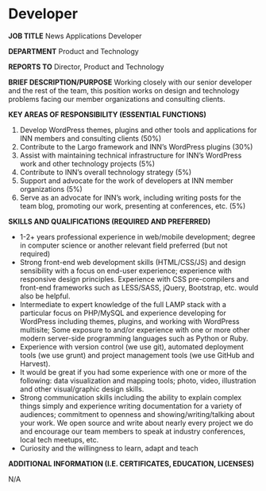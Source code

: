 # Developer

**JOB TITLE** News Applications Developer

**DEPARTMENT** Product and Technology

**REPORTS TO** Director, Product and Technology

**BRIEF DESCRIPTION/PURPOSE** Working closely with our senior developer and the rest of the team, this position works on design and technology problems facing our member organizations and consulting clients.

**KEY AREAS OF RESPONSIBILITY (ESSENTIAL FUNCTIONS)**

1. Develop WordPress themes, plugins and other tools and applications for INN members and consulting clients (50%)
2. Contribute to the Largo framework and INN’s WordPress plugins (30%)
3. Assist with maintaining technical infrastructure for INN’s WordPress work and other technology projects (5%)
4. Contribute to INN’s overall technology strategy (5%)
5. Support and advocate for the work of developers at INN member organizations (5%)
6. Serve as an advocate for INN’s work, including writing posts for the team blog, promoting our work, presenting at conferences, etc. (5%)

**SKILLS AND QUALIFICATIONS (REQUIRED AND PREFERRED)**

-  1-2+ years professional experience in web/mobile development; degree in computer science or another relevant field preferred (but not required)
-  Strong front-end web development skills (HTML/CSS/JS) and design sensibility with a focus on end-user experience; experience with responsive design principles. Experience with CSS pre-compilers and front-end frameworks such as LESS/SASS, jQuery, Bootstrap, etc. would also be helpful.
-  Intermediate to expert knowledge of the full LAMP stack with a particular focus on PHP/MySQL and experience developing for WordPress including themes, plugins, and working with WordPress multisite; Some exposure to and/or experience with one or more other modern server-side programming languages such as Python or Ruby.
-  Experience with version control (we use git), automated deployment tools (we use grunt) and project management tools (we use GitHub and Harvest).
-  It would be great if you had some experience with one or more of the following: data visualization and mapping tools; photo, video, illustration and other visual/graphic design skills.
-  Strong communication skills including the ability to explain complex things simply and experience writing documentation for a variety of audiences; commitment to openness and showing/writing/talking about your work. We open source and write about nearly every project we do and encourage our team members to speak at industry conferences, local tech meetups, etc.
-  Curiosity and the willingness to learn, adapt and teach

**ADDITIONAL INFORMATION (I.E. CERTIFICATES, EDUCATION, LICENSES)**

N/A

